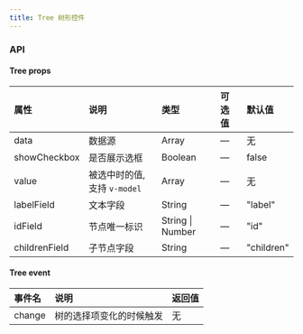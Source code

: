 ```yaml
---
title: Tree 树形控件
---
```


<ClientOnly>
<template>
  <show-components title="基础用法" :linesOfCode="50">
    <show-components-item label="">
        <Tree :data="data" />
    </show-components-item>
   
<template slot="code">

```vue
<template>
    <Tree :data="data">
<template>

<script>
export default {
  data() {
    return {
      data:[{
          label: '一级 1',
          children: [{
            label: '二级 1-1',
            children: [{
              label: '三级 1-1-1'
            }]
          }]
        }, {
          label: '一级 2',
          children: [{
            label: '二级 2-1',
            children: [{
              label: '三级 2-1-1'
            }]
          }, {
            label: '二级 2-2',
            children: [{
              label: '三级 2-2-1'
            }]
          }]
        }, {
          label: '一级 3',
          children: [{
            label: '二级 3-1',
            children: [{
              label: '三级 3-1-1'
            }]
          }, {
            label: '二级 3-2',
            children: [{
              label: '三级 3-2-1'
            }]
          }]
        }]
    };
  }
};
</script>
```

</template>
  </show-components>
  <show-components title="带选框的树" :linesOfCode="50">
    <show-components-item label="" >
       <p>选中id： {{this.select}}</p>
       <Tree :data="data2" @change="handleChange" v-model="select" :showCheckbox="true"/>
    </show-components-item>

  <template slot="code">

```vue
<template>
    <div>
        <p>选中id： {{this.select}}</p>
        <Tree :data="data2" v-model="select" :showCheckbox="true"/>
    </div>
<template>

<script>
export default {
  data() {
    return {
      select:[3,7,8],
      data2:[{
          id: 1,
          label: '一级 1',
          children: [{
            id: 4,
            label: '二级 1-1',
            children: [{
              id: 9,
              label: '三级 1-1-1'
            }, {
              id: 10,
              label: '三级 1-1-2'
            }]
          }]
        }, {
          id: 2,
          label: '一级 2',
          children: [{
            id: 5,
            label: '二级 2-1'
          }, {
            id: 6,
            label: '二级 2-2'
          }]
        }, {
          id: 3,
          label: '一级 3',
          children: [{
            id: 7,
            label: '二级 3-1'
          }, {
            id: 8,
            label: '二级 3-2'
          }]
        }]
    };
  }
};
</script>
```

  </template>
  </show-components>
</template>
</ClientOnly>

<script>
export default {
  data() {
    return {
      select:[3,7,8],
      handleChange(){
        alert('node change')
      },
      data:[{
          label: '一级 1',
          children: [{
            label: '二级 1-1',
            children: [{
              label: '三级 1-1-1'
            }]
          }]
        }, {
          label: '一级 2',
          children: [{
            label: '二级 2-1',
            children: [{
              label: '三级 2-1-1'
            }]
          }, {
            label: '二级 2-2',
            children: [{
              label: '三级 2-2-1'
            }]
          }]
        }, {
          label: '一级 3',
          children: [{
            label: '二级 3-1',
            children: [{
              label: '三级 3-1-1'
            }]
          }, {
            label: '二级 3-2',
            children: [{
              label: '三级 3-2-1'
            }]
          }]
        }],
        data2:[{
          id: 1,
          label: '一级 1',
          children: [{
            id: 4,
            label: '二级 1-1',
            children: [{
              id: 9,
              label: '三级 1-1-1'
            }, {
              id: 10,
              label: '三级 1-1-2'
            }]
          }]
        }, {
          id: 2,
          label: '一级 2',
          children: [{
            id: 5,
            label: '二级 2-1'
          }, {
            id: 6,
            label: '二级 2-2'
          }]
        }, {
          id: 3,
          label: '一级 3',
          children: [{
            id: 7,
            label: '二级 3-1'
          }, {
            id: 8,
            label: '二级 3-2'
          }]
        }]
    };
  }
};
</script>

### API

#### Tree props
| 属性          | 说明         | 类型    | 可选值 | 默认值     |
| :------------ | :----------- | :------ | :----- | :--------- |
| data          | 数据源       | Array   | —     | 无         |
| showCheckbox  | 是否展示选框 | Boolean | —     | false      |
| value | 被选中时的值, 支持 `v-model` | Array  | — | 无 |
| labelField    | 文本字段     | String  | —     | "label"    |
| idField    |  节点唯一标识     | String \| Number  | —     | "id"    |
| childrenField | 子节点字段   | String  | —     | "children" |

#### Tree event
| 事件名 | 说明                 | 返回值       |
| :----- | :------------------- | :----------- |
| change  | 树的选择项变化的时候触发 | 无 |

